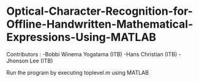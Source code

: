 # Optical-Character-Recognition-for-Offline-Handwritten-Mathematical-Expressions-Using-MATLAB

Contributors :
-Bobbi Winema Yogatama (ITB)
-Hans Christian (ITB)
-Jhonson Lee (ITB)

Run the program by executing toplevel.m using MATLAB
